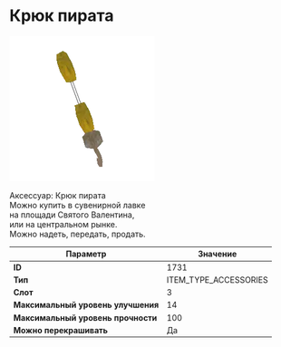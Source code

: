 # Крюк пирата

![Item Image](../img/1731.webp?raw=true)

Аксессуар: Крюк пирата<br>Можно купить в сувенирной лавке<br>на площади Святого Валентина, <br>или на центральном рынке.<br>Можно надеть, передать, продать.


| Параметр | Значение |
|----------|----------|
| **ID** | 1731 |
| **Тип** | ITEM_TYPE_ACCESSORIES |
| **Слот** | 3 |
| **Максимальный уровень улучшения** | 14 |
| **Максимальный уровень прочности** | 100 |
| **Можно перекрашивать** | Да |

